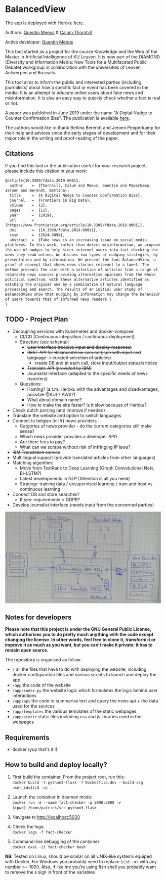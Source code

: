 # BalancedView

The app is deployed with Heroku [here](https://fact-checker.herokuapp.com/).

Authors: [Quentin Meeus](https://github.com/qmeeus) & [Calum Thornhill](https://github.com/cjthornhill) 

Active developer: [Quentin Meeus](https://github.com/qmeeus)

This tool started as a project for the course Knowledge and the Web of the Master in Artificial Intelligence of KU Leuven. It is now part of the DIAMOND (Diversity and Information Media: New Tools for a Multifaceted Public Debate) workgroup in collaboration with the universities of Leuven, Antwerpen and Brussels. 

This tool aims to inform the public and interested parties (including journalists) about how a specific fact or event has been covered in the media. It is an attempt to educate online users about fake news and misinformation. It is also an easy way to quickly check whether a fact is real or not.

A paper was published in June 2019 under the name "A Digital Nudge to Counter Confirmation Bias". The publication is available [here](https://github.com/qmeeus/balanced-view/blob/master/documents/Digital_Nudge.pdf).

The authors would like to thank Bettina Berendt and Jeroen Pepperkamp for their help and advices since the early stages of development and for their major role in the writing and proof-reading of the paper.

## Citations
If you find this tool or the publication useful for your research project, please include this citation in your work:

```
@article{10.3389/fdata.2019.00011,
  author    =  {Thornhill, Calum and Meeus, Quentin and Peperkamp, Jeroen and Berendt, Bettina}, 
  title     =  {A Digital Nudge to Counter Confirmation Bias},
  journal   =  {Frontiers in Big Data},
  volume    =  {2},
  pages     =  {11},
  year      =  {2019},
  url       =  {https://www.frontiersin.org/article/10.3389/fdata.2019.00011},
  doi       =  {10.3389/fdata.2019.00011},
  issn      =  {2624-909X},
  abstract  =  {Fake news is an increasing issue on social media platforms. In this work, rather than detect misinformation, we propose the use of nudges to help steer internet users into fact checking the news they read online. We discuss two types of nudging strategies, by presentation and by information. We present the tool BalancedView, a proof-of-concept that shows news stories relevant to a tweet. The method presents the user with a selection of articles from a range of reputable news sources providing alternative opinions from the whole political spectrum, with these alternative articles identified as matching the original one by a combination of natural language processing and search. The results of an initial user study of BalancedView show that nudging by information may change the behaviour of users towards that of informed news readers.}
}
```

## TODO - Project Plan
 - Decoupling services with Kubernetes and docker-compose
   - CI/CD (Continuous integration / continuous deployment)
   - Structure (see schema):
     - ~~User Interface (receive input and display response)~~
     - ~~REST API for BalancedView service (json with input and language -> curated selection of articles)~~
       - create DB and at each call, store input/output status/articles
     - ~~Translate API (provided by IBM)~~
     - Journalist Interface (adapted to the specific needs of news reporters)
   - Questions:
     - Hosting? (a.t.m. Heroku with the advantages and disadvantages, possible @KUL? AWS?)
     - What about domain name?
     - How to make the site faster? Is it slow because of Heroku?
 - Check dutch parsing (and improve if needed)
 - Translate the website and option to switch languages
 - Connect to belgian (nl-fr) news providers
   - Catgories of news provider - do the current categories still make sense?
   - Which news provider provides a developer API?
   - Are there fees to pay?
   - What can we scrape without risk of infringing IP laws?
 - ~~IBM Translation service~~
 - Multilingual support (provide translated articles from other languages)
 - Matching algorithm:
   - Move from TextRank to Deep Learning (Graph Convolutional Nets, Bi-LSTM?)
   - Latest developments in NLP (Attention is all you need)
   - Strategy: training data / unsupervised learning / train and host vs continuous learning
 - Connect DB and store searches?
   - If yes: requirements > GDPR?
 - Develop journalist interface (needs input from the concerned parties)

![Building blocks](misc/appview.jpg)

## Notes for developers
**Please note that this project is under the GNU General Public License, which authorises you to do pretty much anything with the code except changing the license. In other words, feel free to clone it, transform it or improve it as much as you want, but you can't make it private: it has to remain open source.**

The repository is organised as follow:
 - `/` all the files that have to do with deploying the website, including docker configuration files and various scripts to launch and deploy the app
 - `/app` the code of the website
 - `/app/index.py` the website logic which formulates the logic behind user interactions
 - `/app/api` the code to summarise text and query the news api + the data used for the sources
 - `/app/templates` the various templates of the static webpages
 - `/app/static` static files including css and js libraries used in the webpages

## Requirements
- docker (yup that's it !)

## How to build and deploy locally?
1. First build the container. From the project root, run this:<br/>
`docker build -t python3-flask -f Dockerfile.dev --build-arg user_id=$(id -u) .`

2. Launch the container in deamon mode: <br/>
`docker run -d --name fact-checker -p 5000:5000 -v $(pwd):/home/patrick/src python3-flask`

3. Navigate to [http://localhost:5000](http://localhost:5000)

4. Check the logs:<br/>
`docker logs -f fact-checker`

5. Command-line debugging of the container: <br/>
`docker exec -it fact-checker bash`


**NB**: Tested on Linux, should be similar on all UNIX-like systems equiped with Docker. For Windows 
you probably need to replace `$(id -u)` 
with any number >= 1000. Also, if like me you're using fish shell you probably want to remove the `$` sign in front of the variables<br/><br/>